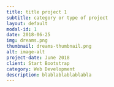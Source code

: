 ```yaml
---
title: title project 1
subtitle: category or type of project
layout: default
modal-id: 1
date: 2018-06-25
img: dreams.png
thumbnail: dreams-thumbnail.png
alt: image-alt
project-date: June 2018
client: Start Bootstrap
category: Web Development
description: blablablablablabla
---
```

